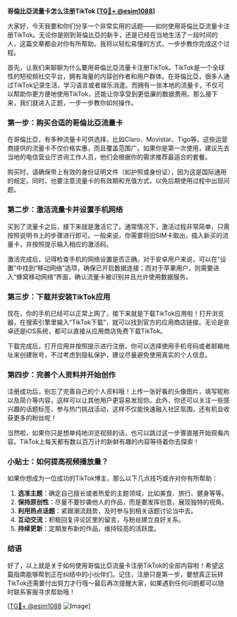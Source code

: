 **哥倫比亞流量卡怎么注册TikTok [[TG💪+ @esim1088](https://t.me/s/esim1088)]**

大家好，今天我要和你们分享一个非常实用的话题——如何使用哥倫比亞流量卡注册TikTok。无论你是刚到哥倫比亞的新手，还是已经在当地生活了一段时间的人，这篇文章都会对你有所帮助。我将以轻松易懂的方式，一步步教你完成这个过程。

首先，让我们来聊聊为什么要用哥倫比亞流量卡注册TikTok。TikTok是一个全球性的短视频社交平台，拥有海量的内容创作者和用户群体。在哥倫比亞，很多人通过TikTok记录生活、学习语言或者娱乐消遣。而拥有一张本地的流量卡，不仅可以帮助你更方便地使用TikTok，还能让你享受到更低廉的数据费用。那么接下来，我们就进入正题，一步一步教你如何操作。

### 第一步：购买合适的哥倫比亞流量卡

在哥倫比亞，有多种流量卡可供选择，比如Claro、Movistar、Tigo等。这些运营商提供的流量卡不仅价格实惠，而且覆盖范围广。如果你是第一次使用，建议先去当地的电信营业厅咨询工作人员，他们会根据你的需求推荐最适合的套餐。

购买时，请确保带上有效的身份证明文件（如护照或身份证），因为这是国际通用的规定。同时，也要注意流量卡的有效期和充值方式，以免后期使用过程中出现问题。

### 第二步：激活流量卡并设置手机网络

买到了流量卡之后，接下来就是激活它了。通常情况下，激活过程非常简单，只需按照说明书上的步骤进行即可。一般来说，你需要将旧SIM卡取出，插入新买的流量卡，并按照提示输入相应的激活码。

激活完成后，记得检查手机的网络设置是否正确。对于安卓用户来说，可以在“设置”中找到“移动网络”选项，确保已开启数据连接；而对于苹果用户，则需要进入“蜂窝移动网络”界面，确认流量卡被识别并且允许使用数据服务。

### 第三步：下载并安装TikTok应用

现在，你的手机已经可以正常上网了，接下来就是下载TikTok应用啦！打开浏览器，在搜索引擎里输入“TikTok下载”，就可以找到官方的应用商店链接。无论是安卓还是iOS系统，都可以直接从应用商店免费下载TikTok。

下载完成后，打开应用并按照提示进行注册。你可以选择使用手机号码或者邮箱地址来创建账号，不过考虑到隐私保护，建议尽量避免使用真实的个人信息。

### 第四步：完善个人资料并开始创作

注册成功后，别忘了完善自己的个人资料哦！上传一张好看的头像图片，填写昵称以及简介等内容，这样可以让其他用户更容易发现你。此外，你还可以关注一些感兴趣的话题标签，参与热门挑战活动，这样不仅能快速融入社区氛围，还有机会收获更多的粉丝呢！

当然啦，如果你只是想单纯地浏览视频的话，也可以跳过这一步骤直接开始观看内容。TikTok上每天都有数以百万计的新鲜有趣的内容等待着你去探索！

### 小贴士：如何提高视频播放量？

如果你想成为一位成功的TikTok博主，那么以下几点技巧或许对你有所帮助：

1. **选准主题**：确定自己擅长或者热爱的主题领域，比如美食、旅行、健身等等。
2. **保持原创性**：尽量不要抄袭他人的作品，而是要发挥创意，展现独特的视角。
3. **利用热点话题**：紧跟潮流趋势，及时参与到相关话题讨论当中去。
4. **互动交流**：积极回复评论区里的留言，与粉丝建立良好关系。
5. **持续更新**：定期发布新的作品，维持较高的活跃度。

### 结语

好了，以上就是关于如何使用哥倫比亞流量卡注册TikTok的全部内容啦！希望这篇指南能够帮到正在纠结中的小伙伴们。记住，注册只是第一步，要想真正玩转TikTok还需要付出努力才行哦～最后再次提醒大家，如果遇到任何问题都可以随时联系客服寻求帮助哦！

[[TG💪+ @esim1088](https://t.me/s/esim1088) ![Image](https://i.postimg.cc/4NQfJmqS/Snipaste-2025-05-13-00-14-12.png)]